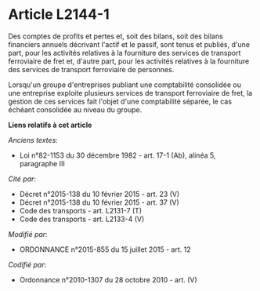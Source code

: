 # Article L2144-1

Des comptes de profits et pertes et, soit des bilans, soit des bilans financiers annuels décrivant l'actif et le passif, sont
tenus et publiés, d'une part, pour les activités relatives à la fourniture des services de transport ferroviaire de fret et,
d'autre part, pour les activités relatives à la fourniture des services de transport ferroviaire de personnes. 

Lorsqu'un groupe d'entreprises publiant une comptabilité consolidée ou une entreprise exploite plusieurs services de
transport ferroviaire de fret, la gestion de ces services fait l'objet d'une comptabilité séparée, le cas échéant consolidée
au niveau du groupe.

**Liens relatifs à cet article**

_Anciens textes_:

  - Loi n°82-1153 du 30 décembre 1982 - art. 17-1 (Ab), alinéa 5, paragraphe III

_Cité par_:

  - Décret n°2015-138 du 10 février 2015 - art. 23 (V)
  - Décret n°2015-138 du 10 février 2015 - art. 37 (V)
  - Code des transports - art. L2131-7 (T)
  - Code des transports - art. L2133-4 (V)

_Modifié par_:

  - ORDONNANCE n°2015-855 du 15 juillet 2015 - art. 12

_Codifié par_:

  - Ordonnance n°2010-1307 du 28 octobre 2010 - art. (V)
